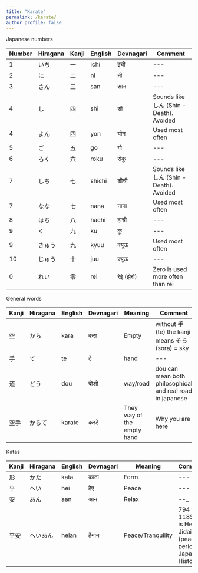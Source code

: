 ```yaml
---
title: "Karate"
permalink: /karate/
author_profile: false
---
```




Japanese numbers

|Number|Hiragana|Kanji|English|Devnagari|Comment|
|---| --- | --- | ---   | --- | --- |
|1	|いち   |一   |ichi	| इची      | --- |
|2	|に     |二	|ni 	| नी        | --- |
|3	|さん   |三   |san	| सान      | --- |
|4	|し     |四   |shi	| शी        |Sounds like しん (Shin - Death). Avoided|
|4	|よん   |四   |yon	| योन      | Used most often|
|5	|ご     |五	|go	        | गो        | --- |
|6	|ろく   |六   |roku	| रोकु      | --- |
|7	|しち   |七   |shichi |शीची     |Sounds like しん (Shin - Death). Avoided|
|7	|なな   |七   |nana	|नाना      | Used most often |
|8	|はち   |八   |hachi	|हाची      | --- |
|9	|く     |九   |ku     |कू        | --- |
|9	|きゅう |九   |kyuu	|क्यूऊ     | Used most often|
|10	|じゅう |十   |juu	|ज्यूऊ     | --- |
|0	|れい   |零   |rei	|रेई (झेरो)|Zero is used more often than rei|


General words

|Kanji|Hiragana|English|Devnagari|Meaning|Comment|
|---| --- | --- | ---   | --- | --- |
空 | から | kara |करा | Empty | without 手(te) the kanji means そら(sora) = sky |
手 | て | te | टे | hand | --- |
道 | どう | dou | दोओ | way/road |dou can mean both philosophical and real road in japanese|
空手| からて | karate | करटे | They way of the empty hand |Why you are here|

Katas

|Kanji|Hiragana|English|Devnagari|Meaning|Comment|
|---| --- | --- | ---   | --- | --- |
形 | かた | kata | काता | Form | --- |
平 | へい | hei| हेए | Peace | --- |  
安 | あん | aan | आन | Relax| --_ |
平安 |へいあん| heian | हैयान| Peace/Tranquility|794 to 1185 AD is Heian Jidai (peace period) in Japanese History|




